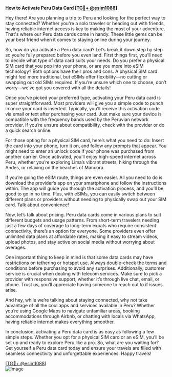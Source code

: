 **How to Activate Peru Data Card [[TG💪+ @esim1088](https://t.me/s/esim1088)]**

Hey there! Are you planning a trip to Peru and looking for the perfect way to stay connected? Whether you're a solo traveler or heading out with friends, having reliable internet access is key to making the most of your adventure. That's where our Peru data cards come in handy. These little gems can be your best friend when it comes to staying online during your journey.

So, how do you activate a Peru data card? Let’s break it down step by step so you’re fully prepared before you even land. First things first, you’ll need to decide what type of data card suits your needs. Do you prefer a physical SIM card that you pop into your phone, or are you more into eSIM technology? Both options have their pros and cons. A physical SIM card might feel more traditional, but eSIMs offer flexibility—no cutting or swapping out old SIMs required. If you’re unsure which one to choose, don’t worry—we’ve got you covered with all the details!

Once you’ve picked your preferred type, activating your Peru data card is super straightforward. Most providers will give you a simple code to punch in once your card is inserted. Typically, you’ll receive this activation code via email or text after purchasing your card. Just make sure your device is compatible with the frequency bands used by the Peruvian network provider. If you’re unsure about compatibility, check with the provider or do a quick search online. 

For those opting for a physical SIM card, here’s what you need to do: Insert the card into your phone, turn it on, and follow any prompts that appear. You might need to enter an unlock code if your phone was purchased from another carrier. Once activated, you’ll enjoy high-speed internet across Peru, whether you’re exploring Lima’s vibrant streets, hiking through the Andes, or relaxing on the beaches of Mancora.

If you’re going the eSIM route, things are even easier. All you need to do is download the provider’s app on your smartphone and follow the instructions within. The app will guide you through the activation process, and you’ll be good to go in no time. Plus, with eSIMs, you can easily switch between different plans or providers without needing to physically swap out your SIM card. Talk about convenience!

Now, let’s talk about pricing. Peru data cards come in various plans to suit different budgets and usage patterns. From short-term travelers needing just a few days of coverage to long-term expats who require consistent connectivity, there’s an option for everyone. Some providers even offer unlimited data plans at affordable rates, making it easy to stream videos, upload photos, and stay active on social media without worrying about overages.

One important thing to keep in mind is that some data cards may have restrictions on tethering or hotspot use. Always double-check the terms and conditions before purchasing to avoid any surprises. Additionally, customer service is crucial when dealing with telecom services. Make sure to pick a provider with responsive support, whether it’s through live chat, email, or phone. Trust us, you’ll appreciate having someone to reach out to if issues arise.

And hey, while we’re talking about staying connected, why not take advantage of all the cool apps and services available in Peru? Whether you’re using Google Maps to navigate unfamiliar areas, booking accommodations through Airbnb, or chatting with locals via WhatsApp, having reliable internet makes everything smoother.

In conclusion, activating a Peru data card is as easy as following a few simple steps. Whether you opt for a physical SIM card or an eSIM, you’ll be set up and ready to explore Peru like a pro. So, what are you waiting for? Get yourself a Peru data card today and ensure your travels are filled with seamless connectivity and unforgettable experiences. Happy travels!

[[TG💪+ @esim1088](https://t.me/s/esim1088)]  
![Image](https://i.postimg.cc/Y0z9fWf4/image.png)